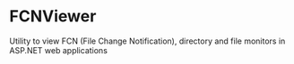 # FCNViewer
Utility to view FCN (File Change Notification), directory and file monitors in ASP.NET web applications
